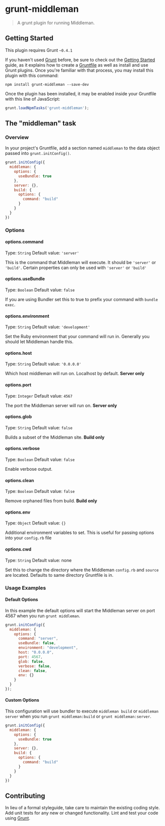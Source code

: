# grunt-middleman

> A grunt plugin for running Middleman.

## Getting Started
This plugin requires Grunt `~0.4.1`

If you haven't used [Grunt](http://gruntjs.com/) before, be sure to check out the [Getting Started](http://gruntjs.com/getting-started) guide, as it explains how to create a [Gruntfile](http://gruntjs.com/sample-gruntfile) as well as install and use Grunt plugins. Once you're familiar with that process, you may install this plugin with this command:

```shell
npm install grunt-middleman --save-dev
```

Once the plugin has been installed, it may be enabled inside your Gruntfile with this line of JavaScript:

```js
grunt.loadNpmTasks('grunt-middleman');
```

## The "middleman" task

### Overview
In your project's Gruntfile, add a section named `middleman` to the data object passed into `grunt.initConfig()`.

```js
grunt.initConfig({
  middleman: {
    options: {
      useBundle: true
    },
    server: {},
    build: {
      options: {
        command: "build"
      }
    }
  }
})
```

### Options

#### options.command
Type: `String`
Default value: `'server'`

This is the command that Middleman will execute. It should be `'server'` or `'build'`. Certain properties can only be used with `'server'` or `'build'`

#### options.useBundle
Type: `Boolean`
Default value: `false`

If you are using Bundler set this to true to prefix your command with `bundle exec`.

#### options.environment
Type: `String`
Default value: `'development'`

Set the Ruby environment that your command will run in. Generally you should let Middleman handle this.

#### options.host
Type: `String`
Default value: `'0.0.0.0'`

Which host middleman will run on. Localhost by default. **Server only**

#### options.port
Type: `Integer`
Default value: `4567`

The port the Middleman server will run on. **Server only**

#### options.glob
Type: `String`
Default value: `false`

Builds a subset of the Middleman site. **Build only**

#### options.verbose
Type: `Boolean`
Default value: `false`

Enable verbose output.

#### options.clean
Type: `Boolean`
Default value: `false`

Remove orphaned files from build. **Build only**

#### options.env
Type: `Object`
Default value: `{}`

Additional environment variables to set. This is useful for passing options into your `config.rb` file

#### options.cwd
Type: `String`
Default value: none

Set this to change the directory where the Middleman `config.rb` and `source` are located. Defaults to same directory Gruntfile is in.

### Usage Examples

#### Default Options
In this example the default options will start the Middleman server on port 4567 when you run `grunt middleman`.

```js
grunt.initConfig({
  middleman: {
    options: {
      command: "server",
      useBundle: false,
      environment: "development",
      host: "0.0.0.0",
      port: 4567,
      glob: false,
      verbose: false,
      clean: false,
      env: {}
    }
  }
});
```

#### Custom Options
This configuration will use bundler to execute `middleman build` or `middleman server` when you run `grunt middleman:build` or `grunt middleman:server`.

```js
grunt.initConfig({
  middleman: {
    options: {
      useBundle: true
    },
    server: {},
    build: {
      options: {
        command: "build"
      }
    }
  }
})
```

## Contributing
In lieu of a formal styleguide, take care to maintain the existing coding style. Add unit tests for any new or changed functionality. Lint and test your code using [Grunt](http://gruntjs.com/).
